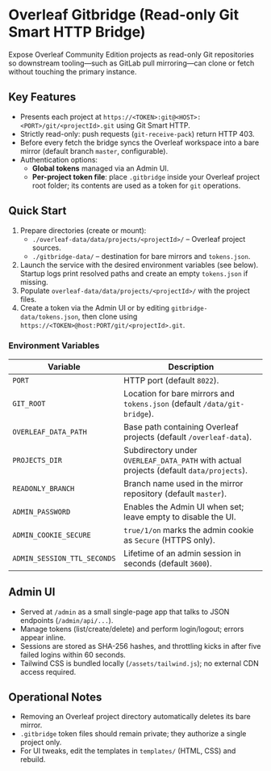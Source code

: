 # Overleaf Gitbridge (Read-only Git Smart HTTP Bridge)

Expose Overleaf Community Edition projects as read-only Git repositories so downstream tooling—such as GitLab pull mirroring—can clone or fetch without touching the primary instance.

## Key Features

- Presents each project at `https://<TOKEN>:git@<HOST>:<PORT>/git/<projectId>.git` using Git Smart HTTP.
- Strictly read-only: push requests (`git-receive-pack`) return HTTP 403.
- Before every fetch the bridge syncs the Overleaf workspace into a bare mirror (default branch `master`, configurable).
- Authentication options:
  - **Global tokens** managed via an Admin UI.
  - **Per-project token file**: place `.gitbridge` inside your Overleaf project root folder; its contents are used as a token for `git` operations.

## Quick Start

1. Prepare directories (create or mount):
   - `./overleaf-data/data/projects/<projectId>/` – Overleaf project sources.
   - `./gitbridge-data/` – destination for bare mirrors and `tokens.json`.
2. Launch the service with the desired environment variables (see below). Startup logs print resolved paths and create an empty `tokens.json` if missing.
3. Populate `overleaf-data/data/projects/<projectId>/` with the project files.
4. Create a token via the Admin UI or by editing `gitbridge-data/tokens.json`, then clone using `https://<TOKEN>@host:PORT/git/<projectId>.git`.

### Environment Variables

| Variable | Description |
|----------|-------------|
| `PORT` | HTTP port (default `8022`). |
| `GIT_ROOT` | Location for bare mirrors and `tokens.json` (default `/data/git-bridge`). |
| `OVERLEAF_DATA_PATH` | Base path containing Overleaf projects (default `/overleaf-data`). |
| `PROJECTS_DIR` | Subdirectory under `OVERLEAF_DATA_PATH` with actual projects (default `data/projects`). |
| `READONLY_BRANCH` | Branch name used in the mirror repository (default `master`). |
| `ADMIN_PASSWORD` | Enables the Admin UI when set; leave empty to disable the UI. |
| `ADMIN_COOKIE_SECURE` | `true/1/on` marks the admin cookie as `Secure` (HTTPS only). |
| `ADMIN_SESSION_TTL_SECONDS` | Lifetime of an admin session in seconds (default `3600`). |

## Admin UI

- Served at `/admin` as a small single-page app that talks to JSON endpoints (`/admin/api/...`).
- Manage tokens (list/create/delete) and perform login/logout; errors appear inline.
- Sessions are stored as SHA-256 hashes, and throttling kicks in after five failed logins within 60 seconds.
- Tailwind CSS is bundled locally (`/assets/tailwind.js`); no external CDN access required.

## Operational Notes

- Removing an Overleaf project directory automatically deletes its bare mirror.
- `.gitbridge` token files should remain private; they authorize a single project only.
- For UI tweaks, edit the templates in `templates/` (HTML, CSS) and rebuild.
